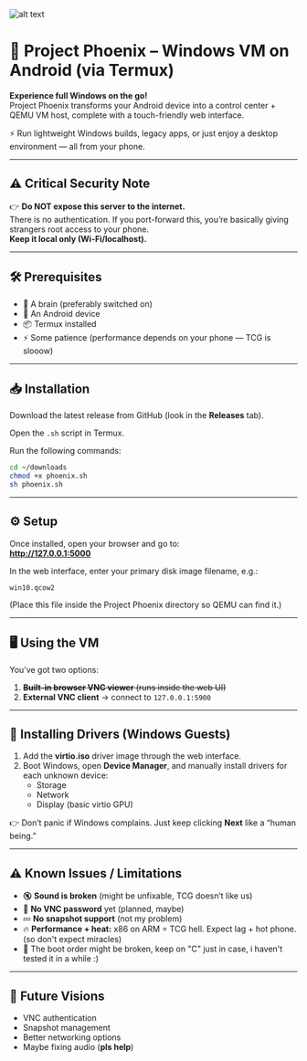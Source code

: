 

![alt text](https://cdn.discordapp.com/attachments/1047608068659224648/1407380771714371614/Your_paragraph_text_20250819_180544_0000.png?ex=68a5e4fb&is=68a4937b&hm=6c4e1de369943f70a156e3d27bfae412208c3f76d364a3f27b7d8c982daf540f&)



# 🚀 Project Phoenix – Windows VM on Android (via Termux)

**Experience full Windows on the go!**  
Project Phoenix transforms your Android device into a control center + QEMU VM host, complete with a touch-friendly web interface.

⚡ Run lightweight Windows builds, legacy apps, or just enjoy a desktop environment — all from your phone.

---

## ⚠️ Critical Security Note

👉 **Do NOT expose this server to the internet.**  
There is no authentication. If you port-forward this, you’re basically giving strangers root access to your phone.  
**Keep it local only (Wi-Fi/localhost).**

---

## 🛠️ Prerequisites

- 🧠 A brain (preferably switched on)  
- 📱 An Android device  
- 📦 Termux installed  
- ⚡ Some patience (performance depends on your phone — TCG is slooow)  

---

## 📥 Installation

Download the latest release from GitHub (look in the **Releases** tab).  

Open the `.sh` script in Termux.  

Run the following commands:

```bash
cd ~/downloads
chmod +x phoenix.sh
sh phoenix.sh 
```

---

## ⚙️ Setup

Once installed, open your browser and go to:  
**http://127.0.0.1:5000**

In the web interface, enter your primary disk image filename, e.g.:  

```
win10.qcow2
```

(Place this file inside the Project Phoenix directory so QEMU can find it.)

---

## 🖥️ Using the VM

You’ve got two options:

1. ~~**Built-in browser VNC viewer** (runs inside the web UI)~~  
2. **External VNC client** → connect to `127.0.0.1:5900`

---

## 📀 Installing Drivers (Windows Guests)

1. Add the **virtio.iso** driver image through the web interface.  
2. Boot Windows, open **Device Manager**, and manually install drivers for each unknown device:
   - Storage  
   - Network  
   - Display (basic virtio GPU)  

👉 Don’t panic if Windows complains. Just keep clicking **Next** like a “human being.”

---

## ⚠️ Known Issues / Limitations

- 🔇 **Sound is broken** (might be unfixable, TCG doesn’t like us)  
- 🔑 **No VNC password** yet (planned, maybe)  
- 💤 **No snapshot support** (not my problem)  
- 🔥 **Performance + heat:** x86 on ARM = TCG hell. Expect lag + hot phone. (so don't expect miracles)
- 🎰 The boot order might be broken, keep on "C" just in case, i haven't tested it in a while :)

---

## 🔮 Future Visions

- VNC authentication  
- Snapshot management  
- Better networking options  
- Maybe fixing audio (**pls help**)  
